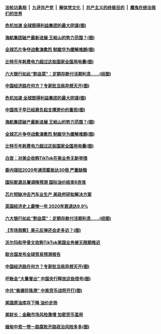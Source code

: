 

####  [法轮功真相](../../../../basic/blob/master/README.md?t=02131131) &nbsp;|&nbsp; [九评共产党](../../../../9ping.md/blob/master/README.md?t=02131131) &nbsp;|&nbsp; [解体党文化](../../../../jtdwh.md/blob/master/README.md?t=02131131)  &nbsp;|&nbsp; [共产主义的终极目的](../../../../gczydzjmd.md/blob/master/README.md?t=02131131) &nbsp;|&nbsp; [魔鬼在统治我们的世界](../../../../mgztzwmdsj.md/blob/master/README.md?t=02131131) 

#### [危机加速 全球既得利益集团的最大阴谋(图)](../pages/p5/962330.md?t=02131131) 

#### [海航集团破产最新进展 王岐山的势力范围？(图)](../pages/p5/962322.md?t=02131131) 

#### [全球芯片争夺战愈演愈烈 制裁华为缓解难题(图)](../pages/p5/962308.md?t=02131131) 

#### [比特币年耗费电力超过这些国家全国用电量(图)](../pages/p5/962304.md?t=02131131) 

#### [六大银行如此“割韭菜”：定期存款付活期利息……(组图)](../pages/p5/962268.md?t=02131131) 

#### [中国经济路在何方？专家批当局异想天开(图)](../pages/p5/962241.md?t=02131131) 

#### [危机加速 全球既得利益集团的最大阴谋(图)](../pages/p5/962330.md?t=02131131) 

#### [中国孩子早已经肩负起支撑房价的重担(图)](../pages/p5/962329.md?t=02131131) 

#### [海航集团破产最新进展 王岐山的势力范围？(图)](../pages/p5/962322.md?t=02131131) 

#### [全球芯片争夺战愈演愈烈 制裁华为缓解难题(图)](../pages/p5/962308.md?t=02131131) 

#### [比特币年耗费电力超过这些国家全国用电量(图)](../pages/p5/962304.md?t=02131131) 

#### [白宫：对美企收购TikTok在美业务无新举措](../pages/p5/962301.md?t=02131131) 

#### [委内瑞拉2020年通货膨胀达30倍 严重缺粮](../pages/p5/962299.md?t=02131131) 

#### [国际能源总署调降预测 国际油价结束8连涨](../pages/p5/962297.md?t=02131131) 

#### [芯片短缺冲击汽车业生产 美政府研拟解决方案](../pages/p5/962296.md?t=02131131) 

#### [英国经济史上最惨一年 2020年衰退达9.9%](../pages/p5/962293.md?t=02131131) 

#### [六大银行如此“割韭菜”：定期存款付活期利息……(组图)](../pages/p5/962268.md?t=02131131) 

#### [【市场观察】美元反弹还会走多远？(图)](../pages/p5/962266.md?t=02131131) 

#### [沃尔玛和甲骨文收购TikTok美国业务被无限期推迟](../pages/p5/962245.md?t=02131131) 

#### [联合国发布全球贸易预测报告](../pages/p5/962243.md?t=02131131) 

#### [中国经济路在何方？专家批当局异想天开(图)](../pages/p5/962241.md?t=02131131) 

#### [坏账会“大量冒出” 中国央行释放这些信号(图)](../pages/p5/962238.md?t=02131131) 

#### [中共“偷袭珍珠港” 中美货币战将开打(图)](../pages/p5/962216.md?t=02131131) 

#### [美国原油库存下降 油价走扬](../pages/p5/962218.md?t=02131131) 

#### [美财长：金融市场风险激增 加密货币滥用](../pages/p5/962217.md?t=02131131) 

#### [缅甸中资一带一路腐败开路政治风险多多(图)](../pages/p5/962154.md?t=02131131) 

